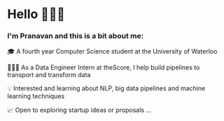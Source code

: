 
# Hello 🙋🏽‍♂️

### I'm **Pranavan** and this is a bit about me: 

🎓 A fourth year Computer Science student at the University of Waterloo

👨🏽‍💻 As a Data Engineer Intern at theScore, I help build pipelines to transport and transform data

💡 Interested and learning about NLP, big data pipelines and machine learning techniques

📈 Open to exploring startup ideas or proposals ...